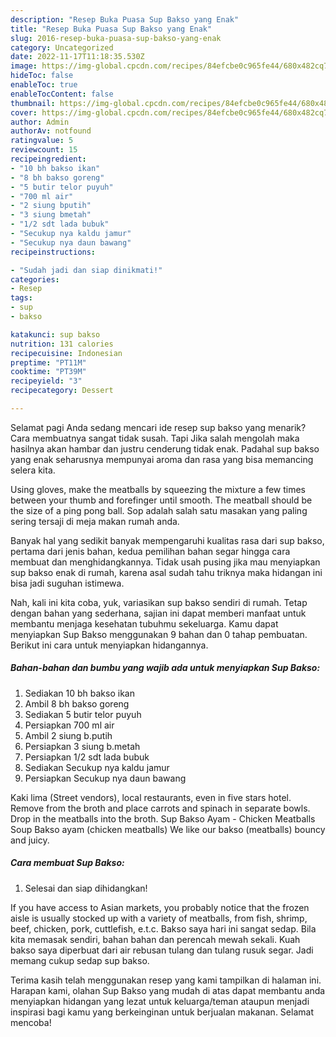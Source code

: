 ```yaml
---
description: "Resep Buka Puasa Sup Bakso yang Enak"
title: "Resep Buka Puasa Sup Bakso yang Enak"
slug: 2016-resep-buka-puasa-sup-bakso-yang-enak
category: Uncategorized
date: 2022-11-17T11:18:35.530Z
image: https://img-global.cpcdn.com/recipes/84efcbe0c965fe44/680x482cq70/sup-bakso-foto-resep-utama.jpg
hideToc: false
enableToc: true
enableTocContent: false
thumbnail: https://img-global.cpcdn.com/recipes/84efcbe0c965fe44/680x482cq70/sup-bakso-foto-resep-utama.jpg
cover: https://img-global.cpcdn.com/recipes/84efcbe0c965fe44/680x482cq70/sup-bakso-foto-resep-utama.jpg
author: Admin
authorAv: notfound
ratingvalue: 5
reviewcount: 15
recipeingredient:
- "10 bh bakso ikan"
- "8 bh bakso goreng"
- "5 butir telor puyuh"
- "700 ml air"
- "2 siung bputih"
- "3 siung bmetah"
- "1/2 sdt lada bubuk"
- "Secukup nya kaldu jamur"
- "Secukup nya daun bawang"
recipeinstructions:

- "Sudah jadi dan siap dinikmati!"
categories:
- Resep
tags:
- sup
- bakso

katakunci: sup bakso 
nutrition: 131 calories
recipecuisine: Indonesian
preptime: "PT11M"
cooktime: "PT39M"
recipeyield: "3"
recipecategory: Dessert

---
```



Selamat pagi Anda sedang mencari ide resep sup bakso yang menarik? Cara membuatnya sangat tidak susah. Tapi Jika salah mengolah maka hasilnya akan hambar dan justru cenderung tidak enak. Padahal sup bakso yang enak seharusnya mempunyai aroma dan rasa yang bisa memancing selera kita.


Using gloves, make the meatballs by squeezing the mixture a few times between your thumb and forefinger until smooth. The meatball should be the size of a ping pong ball. Sop adalah salah satu masakan yang paling sering tersaji di meja makan rumah anda.

Banyak hal yang sedikit banyak mempengaruhi kualitas rasa dari sup bakso, pertama dari jenis bahan, kedua pemilihan bahan segar hingga cara membuat dan menghidangkannya. Tidak usah pusing jika mau menyiapkan sup bakso enak di rumah, karena asal sudah tahu triknya maka hidangan ini bisa jadi suguhan istimewa.


Nah, kali ini kita coba, yuk, variasikan sup bakso sendiri di rumah. Tetap dengan bahan yang sederhana, sajian ini dapat memberi manfaat untuk membantu menjaga kesehatan tubuhmu sekeluarga. Kamu dapat menyiapkan Sup Bakso menggunakan 9 bahan dan 0 tahap pembuatan. Berikut ini cara untuk menyiapkan hidangannya.

<!--inarticleads1-->

##### Bahan-bahan dan bumbu yang wajib ada untuk menyiapkan Sup Bakso:

1. Sediakan 10 bh bakso ikan
1. Ambil 8 bh bakso goreng
1. Sediakan 5 butir telor puyuh
1. Persiapkan 700 ml air
1. Ambil 2 siung b.putih
1. Persiapkan 3 siung b.metah
1. Persiapkan 1/2 sdt lada bubuk
1. Sediakan Secukup nya kaldu jamur
1. Persiapkan Secukup nya daun bawang


Kaki lima (Street vendors), local restaurants, even in five stars hotel. Remove from the broth and place carrots and spinach in separate bowls. Drop in the meatballs into the broth. Sup Bakso Ayam - Chicken Meatballs Soup Bakso ayam (chicken meatballs) We like our bakso (meatballs) bouncy and juicy. 

<!--inarticleads2-->

##### Cara membuat Sup Bakso:


1. Selesai dan siap dihidangkan!

If you have access to Asian markets, you probably notice that the frozen aisle is usually stocked up with a variety of meatballs, from fish, shrimp, beef, chicken, pork, cuttlefish, e.t.c. Bakso saya hari ini sangat sedap. Bila kita memasak sendiri, bahan bahan dan perencah mewah sekali. Kuah bakso saya diperbuat dari air rebusan tulang dan tulang rusuk segar. Jadi memang cukup sedap sup bakso. 

Terima kasih telah menggunakan resep yang kami tampilkan di halaman ini. Harapan kami, olahan Sup Bakso yang mudah di atas dapat membantu anda menyiapkan hidangan yang lezat untuk keluarga/teman ataupun menjadi inspirasi bagi kamu yang berkeinginan untuk berjualan makanan. Selamat mencoba!
